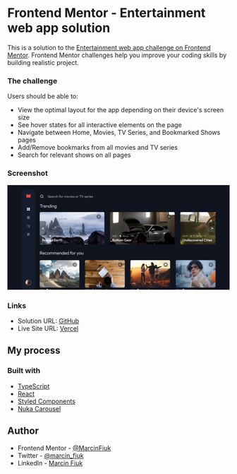 # Frontend Mentor - Entertainment web app solution

This is a solution to the [Entertainment web app challenge on Frontend Mentor](https://www.frontendmentor.io/challenges/entertainment-web-app-J-UhgAW1X). Frontend Mentor challenges help you improve your coding skills by building realistic project.

### The challenge

Users should be able to:

-   View the optimal layout for the app depending on their device's screen size
-   See hover states for all interactive elements on the page
-   Navigate between Home, Movies, TV Series, and Bookmarked Shows pages
-   Add/Remove bookmarks from all movies and TV series
-   Search for relevant shows on all pages

### Screenshot

![Screenshot](./screenshot-MoviesApp.png)

### Links

-   Solution URL: [GitHub](https://github.com/MarcinFiuk/movies-entertainment-app)
-   Live Site URL: [Vercel](https://movies-entertainment-app-marcinfiuk.vercel.app)

## My process

### Built with

-   [TypeScript](https://www.typescriptlang.org/)
-   [React](https://reactjs.org/)
-   [Styled Components](https://styled-components.com/)
-   [Nuka Carousel](https://github.com/FormidableLabs/nuka-carousel)

## Author

-   Frontend Mentor - [@MarcinFiuk](https://www.frontendmentor.io/profile/MarcinFiuk)
-   Twitter - [@marcin_fiuk](https://twitter.com/marcin_fiuk)
-   LinkedIn - [Marcin Fiuk](https://www.linkedin.com/in/marcin-fiuk-0b498b241/)
